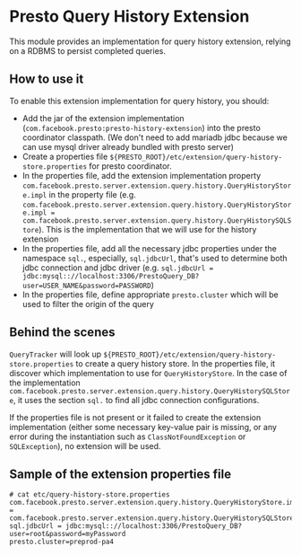 # Presto Query History Extension

This module provides an implementation for query history extension, relying on a RDBMS to persist completed queries.

## How to use it

To enable this extension implementation for query history, you should:

* Add the jar of the extension implementation (`com.facebook.presto:presto-history-extension`) into the presto coordinator classpath. (We don't need to add mariadb jdbc because we can use mysql driver already bundled with presto server)
* Create a properties file `${PRESTO_ROOT}/etc/extension/query-history-store.properties` for presto coordinator.
* In the properties file, add the extension implementation property `com.facebook.presto.server.extension.query.history.QueryHistoryStore.impl` in the property file (e.g. `com.facebook.presto.server.extension.query.history.QueryHistoryStore.impl = com.facebook.presto.server.extension.query.history.QueryHistorySQLStore`). This is the implementation that we will use for the history extension
* In the properties file, add all the necessary jdbc properties under the namespace `sql.`, especially, `sql.jdbcUrl`, that's used to determine both jdbc connection and jdbc driver (e.g. `sql.jdbcUrl = jdbc:mysql:://localhost:3306/PrestoQuery_DB?user=USER_NAME&password=PASSWORD`)
* In the properties file, define appropriate `presto.cluster` which will be used to filter the origin of the query

## Behind the scenes

`QueryTracker` will look up `${PRESTO_ROOT}/etc/extension/query-history-store.properties` to create a query history store. In the properties file, it discover which implementation to use for `QueryHistoryStore`. In the case of the implementation `com.facebook.presto.server.extension.query.history.QueryHistorySQLStore`, it uses the section `sql.` to find all jdbc connection configurations.

If the properties file is not present or it failed to create the extension implementation (either some necessary key-value pair is missing, or any error during the instantiation such as `ClassNotFoundException` or `SQLException`), no extension will be used.

## Sample of the extension properties file

```
# cat etc/query-history-store.properties
com.facebook.presto.server.extension.query.history.QueryHistoryStore.impl = com.facebook.presto.server.extension.query.history.QueryHistorySQLStore
sql.jdbcUrl = jdbc:mysql:://localhost:3306/PrestoQuery_DB?user=root&password=myPassword
presto.cluster=preprod-pa4
```